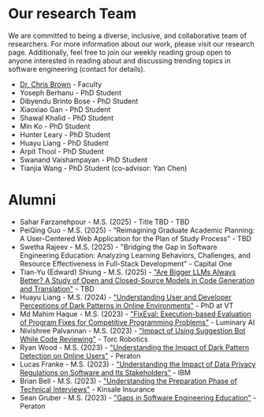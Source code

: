 # Our research Team

We are committed to being a diverse, inclusive, and collaborative team of researchers. For more information about our work, please visit our research page. Additionally, feel free to join our weekly reading group open to anyone interested in reading about and discussing trending topics in software engineering (contact for details).

- [Dr. Chris Brown](https://chbrown13.github.io/) - Faculty
- Yoseph Berhanu - PhD Student
- Dibyendu Brinto Bose - PhD Student
- Xiaoxiao Gan - PhD Student
- Shawal Khalid - PhD Student
- Min Ko - PhD Student
- Hunter Leary - PhD Student
- Huayu Liang - PhD Student
- Arpit Thool - PhD Student
- Swanand Vaishampayan - PhD Student
- Tianjia Wang - PhD Student (co-advisor: Yan Chen)

# Alumni

- Sahar Farzanehpour - M.S. (2025) - Title TBD - TBD
- PeiQing Guo - M.S. (2025) - "Reimagining Graduate Academic Planning: A User-Centered Web Application for the Plan of Study Process" - TBD
- Swetha Rajeev - M.S. (2025) - "Bridging the Gap in Software Engineering Education: Analyzing Learning Behaviors, Challenges, and Resource Effectiveness in Full-Stack Development" - Capital One
- Tian-Yu (Edward) Shiung - M.S. (2025) - ["Are Bigger LLMs Always Better? A Study of Open and Closed-Source Models in Code Generation and Translation"](https://vtechworks.lib.vt.edu/items/95b6d8e2-bdaf-4213-b3a3-0520ae4162c6) - TBD
- Huayu Liang - M.S. (2024) - ["Understanding User and Developer Perceptions of Dark Patterns in Online Environments"](https://hdl.handle.net/10919/123900) - PhD at VT
- Md Mahim Haque - M.S. (2023) - ["FixEval: Execution-based Evaluation of Program Fixes for Competitive Programming Problems"](http://hdl.handle.net/10919/116666) - Luminary AI
- Nivishree Palvannan - M.S. (2023) - ["Impact of Using Suggestion Bot While Code Reviewing"](https://vtechworks.lib.vt.edu/handle/10919/115635) - Torc Robotics
- Ryan Wood - M.S. (2023) - ["Understanding the Impact of Dark Pattern Detection on Online Users"](https://vtechworks.lib.vt.edu/handle/10919/115787) - Peraton
- Lucas Franke - M.S. (2023) - ["Understanding the Impact of Data Privacy Regulations on Software and Its Stakeholders"](https://vtechworks.lib.vt.edu/handle/10919/115675) - IBM
- Brian Bell - M.S. (2023) - ["Understanding the Preparation Phase of Technical Interviews"](https://vtechworks.lib.vt.edu/handle/10919/115660) - Kinsale Insurance
- Sean Gruber - M.S. (2023) - ["Gaps in Software Engineering Education"](https://vtechworks.lib.vt.edu/handle/10919/115716) - Peraton
